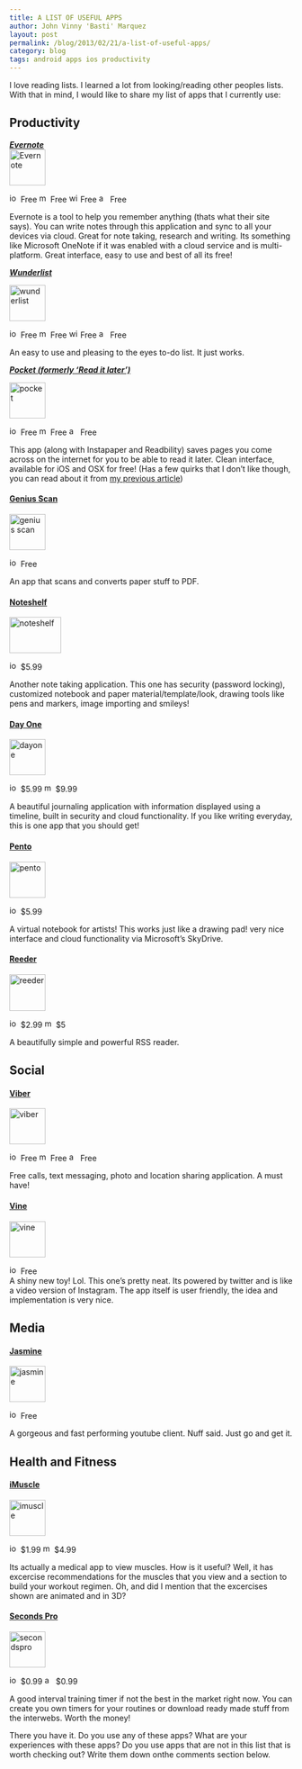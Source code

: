 ```yaml
---
title: A LIST OF USEFUL APPS
author: John Vinny 'Basti' Marquez
layout: post
permalink: /blog/2013/02/21/a-list-of-useful-apps/
category: blog
tags: android apps ios productivity
---
```

<span>I love reading lists. I learned a lot from looking/reading other peoples lists. With that in mind, I would like to share my</span><span> list of apps that I currently use:</span>

## **Productivity**

<div>
  <a title="evernote" href="http://evernote.com" target="_blank"><em><strong>Evernote</strong></em></a>
</div>

<div>
  <a title="evernote" href="http://evernote.com" target="_blank"><img title="Evernote" alt="Evernote" src="http://dolphin-browser.com/wp-content/uploads/2012/06/big-evernote-icon.jpg" width="64" height="64" /></a>
</div>

<img title="iOS" alt="ios" src="http://icons.iconarchive.com/icons/position-relative/social-2/16/ios-icon.png" width="16" height="16" /> Free <img title="mac" alt="mac" src="http://icons.iconarchive.com/icons/kyo-tux/phuzion/16/System-Mac-icon.png" width="16" height="16" /> Free <img title="windows" alt="windows" src="http://icons.iconarchive.com/icons/yootheme/social-bookmark/16/social-windows-box-icon.png" width="16" height="16" /> Free  <img title="android" alt="android" src="http://icons.iconarchive.com/icons/danleech/simple/16/android-icon.png" width="16" height="16" /> Free

<div>
  Evernote is a tool to help you remember anything (thats what their site says). You can write notes through this application and sync to all your devices via cloud. Great for note taking, research and writing. Its something like Microsoft OneNote if it was enabled with a cloud service and is multi-platform. Great interface, easy to use and best of all its free!
</div>

<div>
</div>

<a title="wunderlist" href="https://www.wunderlist.com" target="_blank"><em><strong>Wunderlist</strong></em></a>

<div>
  <a title="wunderlist" href="https://www.wunderlist.com" target="_blank"><img title="wunderlist" alt="wunderlist" src="http://derickprize.files.wordpress.com/2011/07/wunderlist-icon.jpg" width="64" height="64" /></a>
</div>

<img title="iOS" alt="ios" src="http://icons.iconarchive.com/icons/position-relative/social-2/16/ios-icon.png" width="16" height="16" /> Free <img title="mac" alt="mac" src="http://icons.iconarchive.com/icons/kyo-tux/phuzion/16/System-Mac-icon.png" width="16" height="16" /> Free  <img title="windows" alt="windows" src="http://icons.iconarchive.com/icons/yootheme/social-bookmark/16/social-windows-box-icon.png" width="16" height="16" /> Free <img title="android" alt="android" src="http://icons.iconarchive.com/icons/danleech/simple/16/android-icon.png" width="16" height="16" /> Free

<div>
  An easy to use and pleasing to the eyes to-do list. It just works.
</div>

<div>
</div>

***<a title="pocket" href="http://getpocket.com" target="_blank">Pocket (formerly &#8216;Read it later&#8217;)</a>***

<div>
  <a title="pocket" href="http://getpocket.com" target="_blank"><img title="poket" alt="pocket" src="http://www.theiospost.com/storage/Pocket-icon.png" width="64" height="64" /></a>
</div>

<img title="iOS" alt="ios" src="http://icons.iconarchive.com/icons/position-relative/social-2/16/ios-icon.png" width="16" height="16" /> Free <img title="mac" alt="mac" src="http://icons.iconarchive.com/icons/kyo-tux/phuzion/16/System-Mac-icon.png" width="16" height="16" /> Free  <img title="android" alt="android" src="http://icons.iconarchive.com/icons/danleech/simple/16/android-icon.png" width="16" height="16" /> Free

This app (along with Instapaper and Readbility) saves pages you come across on the internet for you to be able to read it later. Clean interface, available for iOS and OSX for free! (Has a few quirks that I don&#8217;t like though, you can read about it from [my previous article][1])

#### <a title="geniusscan" href="http://www.thegrizzlylabs.com/genius-scan/" target="_blank">Genius Scan</a>

<div>
  <a title="geniusscan" href="http://www.thegrizzlylabs.com/genius-scan/" target="_blank"><img title="genius scan" alt="genius scan" src="http://cdn.appstorm.net/android.appstorm.net/files/2012/10/Genius-Scan-icon.png" width="64" height="64" /></a>
</div>

<img title="iOS" alt="ios" src="http://icons.iconarchive.com/icons/position-relative/social-2/16/ios-icon.png" width="16" height="16" /> Free

<div>
  An app that scans and converts paper stuff to PDF.
</div>

<div>
</div>

#### <a title="noteshelf" href="http://www.fluidtouch.biz/noteshelf/" target="_blank">Noteshelf</a>

<div>
  <a title="noteshelf" href="http://www.fluidtouch.biz/noteshelf/" target="_blank"><img title="noteshelf" alt="noteshelf" src="http://www.happybuddha1975.de/wp-content/uploads/2012/05/noteshelf-271319.png" width="92" height="64" /></a>
</div>

<img title="iOS" alt="ios" src="http://icons.iconarchive.com/icons/position-relative/social-2/16/ios-icon.png" width="16" height="16" /> $5.99

Another note taking application. This one has security (password locking), customized notebook and paper material/template/look, drawing tools like pens and markers, image importing and smileys!

#### <a title="dayone" href="http://dayoneapp.com" target="_blank">Day One</a>

<div>
  <a title="dayone" href="http://dayoneapp.com" target="_blank"><img title="dayone" alt="dayone" src="http://tabtimes.com/sites/default/files/Day%20One%20icon.png" width="64" height="64" /></a>
</div>

<img title="iOS" alt="ios" src="http://icons.iconarchive.com/icons/position-relative/social-2/16/ios-icon.png" width="16" height="16" /> $5.99 <img title="mac" alt="mac" src="http://icons.iconarchive.com/icons/kyo-tux/phuzion/16/System-Mac-icon.png" width="16" height="16" /> $9.99

A beautiful journaling application with information displayed using a timeline, built in security and cloud functionality. If you like writing everyday, this is one app that you should get!

#### <a title="pento" href="http://product.pento.me/en/" target="_blank">Pento</a>

<div>
  <a title="pento" href="http://product.pento.me/en/" target="_blank"><img title="pento" alt="pento" src="http://cdn.appshopper.com/icons/555/643225.png" width="64" height="64" /></a>
</div>

<img title="iOS" alt="ios" src="http://icons.iconarchive.com/icons/position-relative/social-2/16/ios-icon.png" width="16" height="16" /> $5.99

A virtual notebook for artists! This works just like a drawing pad! very nice interface and cloud functionality via Microsoft&#8217;s SkyDrive.

#### <a title="reeder" href="http://reederapp.com" target="_blank">Reeder</a>

<div>
  <a title="reeder" href="http://reederapp.com" target="_blank"><img title="reeder" alt="reeder" src="http://camera.gadgetspad.com/uploadfiles/cameragadgetspadcom-1308489109/15-of-our-favorite-mac-os-x-app-icons-in-2010-year-in-review-_5.png" width="64" height="65" /></a>
</div>

<img title="iOS" alt="ios" src="http://icons.iconarchive.com/icons/position-relative/social-2/16/ios-icon.png" width="16" height="16" /> $2.99 <img title="mac" alt="mac" src="http://icons.iconarchive.com/icons/kyo-tux/phuzion/16/System-Mac-icon.png" width="16" height="16" /> $5

A beautifully simple and powerful RSS reader.

## Social

#### <a title="viber" href="http://www.viber.com" target="_blank">Viber</a>

<a title="viber" href="http://www.viber.com" target="_blank"><img title="viber" alt="viber" src="http://www.berrywhale.com/wp-content/uploads/2012/12/viber-08-icon.png" width="64" height="64" /></a>

<img title="iOS" alt="ios" src="http://icons.iconarchive.com/icons/position-relative/social-2/16/ios-icon.png" width="16" height="16" /> Free <img title="mac" alt="mac" src="http://icons.iconarchive.com/icons/kyo-tux/phuzion/16/System-Mac-icon.png" width="16" height="16" /> Free  <img title="android" alt="android" src="http://icons.iconarchive.com/icons/danleech/simple/16/android-icon.png" width="16" height="16" /> Free

Free calls, text messaging, photo and location sharing application. A must have!

#### <a title="vine" href="http://vine.co" target="_blank">Vine</a>

<a title="vine" href="http://vine.co" target="_blank"><img title="vine" alt="vine" src="http://screenshots.en.sftcdn.net/blog/en/2013/01/twitter-vine-icon.jpg" width="64" height="64" /></a>

<div>
  <img title="iOS" alt="ios" src="http://icons.iconarchive.com/icons/position-relative/social-2/16/ios-icon.png" width="16" height="16" /> Free
</div>

<div>
</div>

<div>
  A shiny new toy! Lol. This one&#8217;s pretty neat. Its powered by twitter and is like a video version of Instagram. The app itself is user friendly, the idea and implementation is very nice.
</div>

## Media

#### <a title="jasmine" href="https://itunes.apple.com/us/app/jasmine-youtube-client/id554937050?mt=8" target="_blank">Jasmine</a>

<a title="jasmine" href="https://itunes.apple.com/us/app/jasmine-youtube-client/id554937050?mt=8" target="_blank"><img title="jasmine" alt="jasmine" src="http://screenshots.en.sftcdn.net/blog/en/2012/09/icon.png" width="64" height="64" /></a>

<img title="iOS" alt="ios" src="http://icons.iconarchive.com/icons/position-relative/social-2/16/ios-icon.png" width="16" height="16" /> Free

A gorgeous and fast performing youtube client. Nuff said. Just go and get it.

## Health and Fitness

#### <a title="imuscle" href="http://applications.3d4medical.com/imuscle.php" target="_blank">iMuscle</a>

<a title="imuscle" href="http://applications.3d4medical.com/imuscle.php" target="_blank"><img title="imuscle" alt="imuscle" src="http://applications.3d4medical.com/images/imuscle/imuscleicon.jpg" width="64" height="64" /></a>

<img title="iOS" alt="ios" src="http://icons.iconarchive.com/icons/position-relative/social-2/16/ios-icon.png" width="16" height="16" /> $1.99 <img title="mac" alt="mac" src="http://icons.iconarchive.com/icons/kyo-tux/phuzion/16/System-Mac-icon.png" width="16" height="16" /> $4.99

Its actually a medical app to view muscles. How is it useful? Well, it has excercise recommendations for the muscles that you view and a section to build your workout regimen. Oh, and did I mention that the excercises shown are animated and in 3D?

#### <a title="secondspro" href="http://www.secondsapp.com" target="_blank">Seconds Pro</a>

<img title="secnodspo" alt="secondspro" src="https://twimg0-a.akamaihd.net/profile_images/1586785238/icon-orb-512-cornered.png" width="64" height="64" />

<img title="iOS" alt="ios" src="http://icons.iconarchive.com/icons/position-relative/social-2/16/ios-icon.png" width="16" height="16" /> $0.99 <img title="android" alt="android" src="http://icons.iconarchive.com/icons/danleech/simple/16/android-icon.png" width="16" height="16" /> $0.99

A good interval training timer if not the best in the market right now. You can create you own timers for your routines or download ready made stuff from the interwebs. Worth the money!

There you have it. Do you use any of these apps? What are your experiences with these apps? Do you use apps that are not in this list that is worth checking out?  Write them down onthe comments section below.

<div>
</div>

 [1]: http://johnvinnymarquez.net/blog/2013/02/21/blog/2013/2/20/pocket-vs-instapaper "pocket vs instagram"